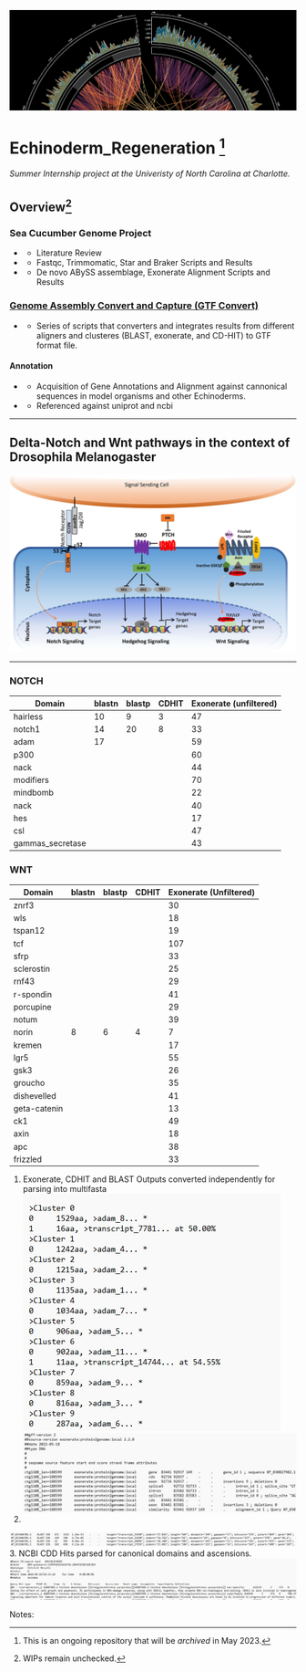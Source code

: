 
![alt text](Files/img.png "Circular Diagram")
# Echinoderm_Regeneration [^1]
 ###### Summer Internship project at the Univeristy of North Carolina at Charlotte.
 
## Overview[^2]

### Sea Cucumber Genome Project
- - Literature Review
- - Fastqc, Trimmomatic, Star and Braker Scripts and Results
- - De novo ABySS assemblage, Exonerate Alignment Scripts and Results 

### [Genome Assembly Convert and Capture (GTF Convert)](https://github.com/sojichld/gtf-convert)
- - Series of scripts that converters and integrates results from different aligners and clusteres (BLAST, exonerate, and CD-HIT) to GTF format file.
#### Annotation
- - Acquisition of Gene Annotations and Alignment against cannonical sequences in model organisms and other Echinoderms.
- - Referenced against uniprot and ncbi


____

## Delta-Notch and Wnt pathways in the context of Drosophila Melanogaster

![alt text](Files/diagram.jpg "Circular Diagram")


_____
### NOTCH
|Domain|blastn|blastp|CDHIT|Exonerate (unfiltered)|
|---|---|---|---|---|
|hairless|10|9|3|47|
|notch1|14|20|8|33|
|adam|17|   |   |59|
|p300|   |   |   |60|
|nack|   |   |   |44|
|modifiers|   |   ||70|
|mindbomb|   |   |   |22|
|nack|   |   |   |40|
|hes|   |   |   |17|
|csl|   |   |   |47|
|gammas_secretase|   |   |   |43|

### WNT
|Domain|blastn|blastp|CDHIT|Exonerate (Unfiltered)|
|---|---|---|---|---|
|znrf3 |   |   |   |30|
|wls|   |   |   |18|
|tspan12|   |   |   |19|
|tcf|   |   |   |107|
|sfrp|   |   |   |33|
|sclerostin|   |   |   |25|
|rnf43|   |   |   |29|
|r-spondin|   |   |   |41|
|porcupine|   |   |   |29|
|notum|   |   |   |39|
|norin|8|6|4|7|
|kremen|   |   |   |17|
|lgr5|   |   |   |55|
|gsk3|   |   |   |26|
|groucho|   |   |   |35|
|dishevelled|   |   |   |41|
|geta-catenin|   |   |   |13|
|ck1|   |   |   |49|
|axin|   |   |   |18|
|apc|   |   |   |38|
|frizzled|   |   |   |33|


1. Exonerate, CDHIT and BLAST Outputs converted independently for parsing into multifasta
![alt text](Files/cdhit.jpg "Circular Diagram")
![alt text](Files/exonerate.jpg "Circular Diagram")
2. 
![alt text](Files/gtfBlast.jpg "Circular Diagram")
3. NCBI CDD Hits parsed for canonical domains and ascensions.
![alt text](Files/cdd1.jpg "Circular Diagram")

Notes:
[^1]: This is an ongoing repository that will be *archived* in May 2023.
[^2]: WIPs remain unchecked.
